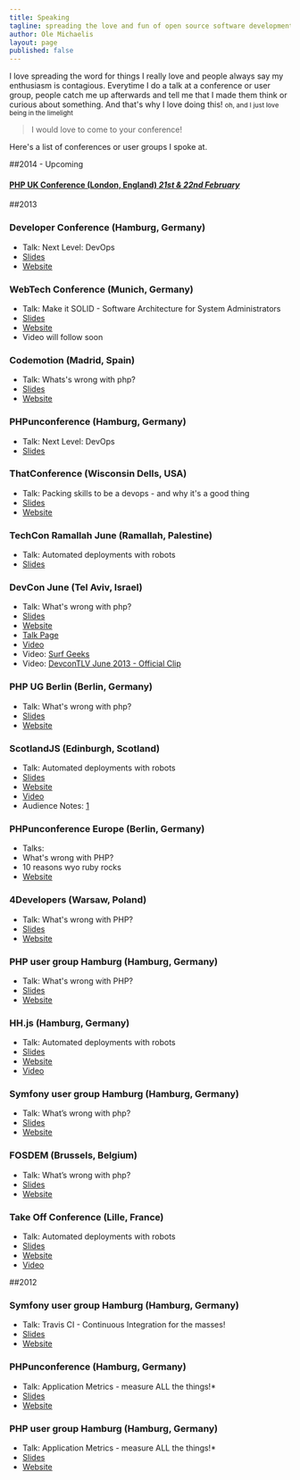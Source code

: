 ```yaml
---
title: Speaking
tagline: spreading the love and fun of open source software development and programming in general
author: Ole Michaelis
layout: page
published: false
---
```


I love spreading the word for things I really love and people always say my enthusiasm is contagious. Everytime I do a talk at a conference or user group, people catch me up afterwards and tell me that I made them think or curious about something. And that's why I love doing this! <small>oh, and I just love being in the limelight</small>

> I would love to come to your conference!

Here's a list of conferences or user groups I spoke at.

##2014 - Upcoming

#### [PHP UK Conference (London, England) _21st & 22nd February_](http://phpconference.co.uk/)

##2013

### Developer Conference (Hamburg, Germany)
* Talk: Next Level: DevOps
* [Slides](https://speakerdeck.com/nesquick/next-level-devops-1)
* [Website](http://www.developer-conference.eu)

### WebTech Conference (Munich, Germany)
* Talk: Make it SOLID - Software Architecture for System Administrators
* [Slides](https://speakerdeck.com/nesquick/make-it-solid-software-architecture-for-system-administrators)
* [Website](http://webtechcon.de/)
* Video will follow soon

### Codemotion (Madrid, Spain)
* Talk: Whats's wrong with php?
* [Slides](https://speakerdeck.com/nesquick/whats-wrong-with-php-4)
* [Website](http://codemotion.es/)

### PHPunconference (Hamburg, Germany)
* Talk: Next Level: DevOps
* [Slides](https://speakerdeck.com/nesquick/next-level-devops)

### ThatConference (Wisconsin Dells, USA)
* Talk: Packing skills to be a devops - and why it's a good thing
* [Slides](https://speakerdeck.com/nesquick/packing-skills-to-be-a-devops-and-why-thats-a-good-thing)
* [Website](http://www.thatconference.com/)

### TechCon Ramallah June (Ramallah, Palestine)
* Talk: Automated deployments with robots
* [Slides](https://speakerdeck.com/nesquick/automated-deployments-with-robots-2)

### DevCon June (Tel Aviv, Israel)
* Talk: What's wrong with php?
* [Slides](https://speakerdeck.com/nesquick/whats-wrong-with-php-3)
* [Website](http://devcon-june2013.events.co.il/)
* [Talk Page](http://devcon-june2013.events.co.il/presentations/882-whats-wrong-with-php)
* [Video](http://www.youtube.com/watch?feature=player_embedded&v=jBByC28N1C8)
* Video: [Surf Geeks](http://www.youtube.com/watch?v=RERjqWWkDIc)
* Video: [DevconTLV June 2013 - Official Clip](http://www.youtube.com/watch?v=vRiNHEaC5_4)

### PHP UG Berlin (Berlin, Germany)
* Talk: What's wrong with php?
* [Slides](https://speakerdeck.com/nesquick/whats-wrong-with-php-2)
* [Website](http://www.bephpug.de/)

### ScotlandJS (Edinburgh, Scotland)
* Talk: Automated deployments with robots
* [Slides](https://speakerdeck.com/nesquick/automated-deployments-with-robots-1)
* [Website](http://scotlandjs.com/)
* [Video](https://vimeo.com/69454968)
* Audience Notes: [1](http://decadecity.net/blog/2013/05/09/ole-michaelis-automated-deployments-with-robots)

### PHPunconference Europe (Berlin, Germany)
 * Talks:
  * What's wrong with PHP?
  * 10 reasons wyo ruby rocks
 * [Website](http://www.phpuceu.org/)

### 4Developers (Warsaw, Poland)
 * Talk: What's wrong with PHP?
 * [Slides][phpug_slides_whats_wrong]
 * [Website][4developers_homepage]

 [phpug_slides_whats_wrong]: https://speakerdeck.com/nesquick/whats-wrong-with-php-1
 [4developers_homepage]: http://2013.4developers.org.pl/en/

### PHP user group Hamburg (Hamburg, Germany)
 * Talk: What's wrong with PHP?
 * [Slides][phpug_slides_whats_wrong]
 * [Website][phpug_hp_2013]

 [phpug_slides_whats_wrong]: https://speakerdeck.com/nesquick/whats-wrong-with-php-1
 [phpug_hp_2013]: http://www.phpughh.de/

### HH.js (Hamburg, Germany)
 * Talk: Automated deployments with robots
 * [Slides][robots_slides]
 * [Website][hhjs]
 * [Video][hhjs_video]

 [hhjs]: http://www.meetup.com/hamburg-js/events/72891992/
 [robots_slides]: https://speakerdeck.com/nesquick/automated-deployments-with-robots
 [hhjs_video]: http://lecture2go.uni-hamburg.de/veranstaltungen/-/v/14758

### Symfony user group Hamburg (Hamburg, Germany)
 * Talk: What’s wrong with php?
 * [Slides][what_wrong_with_php_slides]
 * [Website][sf_ug_hh]

 [sf_ug_hh]: http://www.meetup.com/sfughh/events/97853262/

### FOSDEM (Brussels, Belgium)
 * Talk: What’s wrong with php?
 * [Slides][what_wrong_with_php_slides]
 * [Website][fosdem_hp]

 [what_wrong_with_php_slides]: https://speakerdeck.com/nesquick/whats-wrong-with-php
 [fosdem_hp]: https://fosdem.org/2013/schedule/speaker/ole_michaelis/

### Take Off Conference (Lille, France)
 * Talk: Automated deployments with robots
 * [Slides][robots_slides]
 * [Website][takeoff_hp]
 * [Video][takeoff_talk]

 [takeoff_talk]: http://www.youtube.com/watch?v=3_G9mfJkMuM&list=PLMz7qMiFSV93QQUFSDRFWPBcdGHfkySqN
 [takeoff_hp]: http://takeoffconf.com/

##2012
### Symfony user group Hamburg (Hamburg, Germany)
 * Talk: Travis CI - Continuous Integration for the masses!
 * [Slides][travis_slides]
 * [Website][sf_ug_hh_2012]

 [travis_slides]: https://speakerdeck.com/nesquick/travis-ci-continuous-integration-for-the-masses
 [sf_ug_hh_2012]: http://www.meetup.com/sfughh/events/91521812/

### PHPunconference (Hamburg, Germany)
 * Talk: Application Metrics - measure ALL the things!*
 * [Slides][unconf_slides]
 * [Website][unconf_2012]

 [unconf_slides]: https://speakerdeck.com/nesquick/application-metrics-measure-all-the-things-star
 [unconf_2012]: http://contribs.eu.phpunconf.org/

### PHP user group Hamburg (Hamburg, Germany)
 * Talk: Application Metrics - measure ALL the things!*
 * [Slides][phpug_slides_2012]
 * [Website][phpug_hp_2012]

 [phpug_slides_2012]: https://speakerdeck.com/nesquick/application-metrics-phpughh
 [phpug_hp_2012]: http://www.meetup.com/phpughh/events/64049162/
